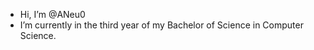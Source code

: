  - Hi, I’m @ANeu0
 - I’m currently in the third year of my Bachelor of Science in Computer Science.


<!---
ANeu0/ANeu0 is a ✨ special ✨ repository because its `README.md` (this file) appears on your GitHub profile.
You can click the Preview link to take a look at your changes.
--->
